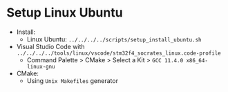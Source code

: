 # Setup Linux Ubuntu

- Install:
  - Linux Ubuntu: `../../../../scripts/setup_install_ubuntu.sh`
- Visual Studio Code with `../../../../tools/linux/vscode/stm32f4_socrates_linux.code-profile`
  - Command Palette > CMake > Select a Kit > `GCC 11.4.0 x86_64-linux-gnu`
- CMake:
  - Using `Unix Makefiles` generator
